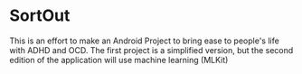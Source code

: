 # SortOut

This is an effort to make an Android Project to bring ease to people's life with ADHD and OCD. 
The first project is a simplified version, but the second edition of the application will use machine learning (MLKit) 
